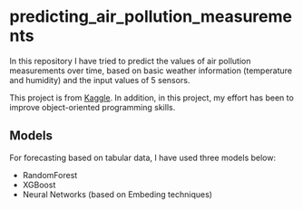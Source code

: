 # predicting_air_pollution_measurements
In this repository I have tried to predict the values of air pollution measurements over time, based on basic weather information (temperature and humidity) and the input values of 5 sensors.

This project is from [Kaggle](https://www.kaggle.com/competitions/tabular-playground-series-jul-2021/data).
In addition, in this project, my effort has been to improve object-oriented programming skills.

## Models
For forecasting based on tabular data, I have used three models below:
- RandomForest
- XGBoost
- Neural Networks (based on Embeding techniques)

